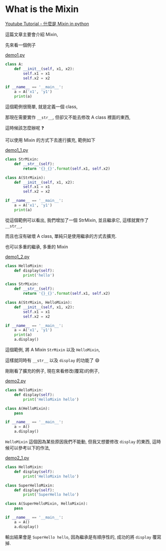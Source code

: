 # What is the Mixin

[Youtube Tutorial - 什麼是 Mixin in python](https://youtu.be/mWg1sIUcepQ)

這篇文章主要會介紹 Mixin,

先來看一個例子

[demo1.py](https://github.com/twtrubiks/python-notes/blob/master/what_is_the_mixin/demo1.py)

```python
class A:
    def __init__(self, x1, x2):
        self.x1 = x1
        self.x2 = x2

if __name__ == '__main__':
    a = A('x1', 'y1')
    print(a)
```

這個範例很簡單, 就是定義一個 class,

那現在需要實作 `__str__`, 但卻又不能去修改 A class 裡面的東西,

這時候該怎麼辦呢 :question:

可以使用 Mixin 的方式下去進行擴充, 範例如下

[demo1_1.py](https://github.com/twtrubiks/python-notes/blob/master/what_is_the_mixin/demo1_1.py)

```python
class StrMixin:
    def __str__(self):
        return '{}_{}'.format(self.x1, self.x2)

class A(StrMixin):
    def __init__(self, x1, x2):
        self.x1 = x1
        self.x2 = x2

if __name__ == '__main__':
    a = A('x1', 'y1')
    print(a)
```

從這個範例可以看出, 我們增加了一個 StrMixin, 並且繼承它, 這樣就實作了 `__str__`,

而且也沒有破壞 A class, 單純只是使用繼承的方式去擴充.

也可以多重的繼承, 多重的 Mixin

[demo1_2.py](https://github.com/twtrubiks/python-notes/blob/master/what_is_the_mixin/demo1_2.py)

```python
class HelloMixin:
    def display(self):
        print('hello')

class StrMixin:
    def __str__(self):
        return '{}_{}'.format(self.x1, self.x2)

class A(StrMixin, HelloMixin):
    def __init__(self, x1, x2):
        self.x1 = x1
        self.x2 = x2

if __name__ == '__main__':
    a = A('x1', 'y1')
    print(a)
    a.display()
```

這個範例, 將 A Mixin `StrMixin` 以及 `HelloMixin`,

這樣就同時有 `__str__` 以及 `display` 的功能了 :smile:

剛剛看了擴充的例子, 現在來看修改(覆寫)的例子,

[demo2.py](https://github.com/twtrubiks/python-notes/blob/master/what_is_the_mixin/demo2.py)

```python
class HelloMixin:
    def display(self):
        print('HelloMixin hello')

class A(HelloMixin):
    pass

if __name__ == '__main__':
    a = A()
    a.display()
```

`HelloMixin` 這個因為某些原因我們不能動, 但我又想要修改 `display` 的東西, 這時候可以參考以下的作法,

[demo2_1.py](https://github.com/twtrubiks/python-notes/blob/master/what_is_the_mixin/demo2_1.py)

```python
class HelloMixin:
    def display(self):
        print('HelloMixin hello')

class SuperHelloMixin:
    def display(self):
        print('SuperHello hello')

class A(SuperHelloMixin, HelloMixin):
    pass

if __name__ == '__main__':
    a = A()
    a.display()
```

輸出結果會是 `SuperHello hello`, 因為繼承是有順序性的, 成功的將 `display` 覆寫掉.
